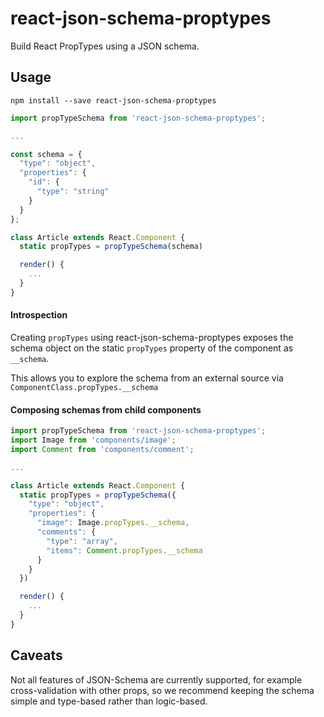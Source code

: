 # react-json-schema-proptypes

Build React PropTypes using a JSON schema.

## Usage

`npm install --save react-json-schema-proptypes`

```js
import propTypeSchema from 'react-json-schema-proptypes';

...

const schema = {
  "type": "object",
  "properties": {
    "id": {
      "type": "string"
    }
  }
};

class Article extends React.Component {
  static propTypes = propTypeSchema(schema)

  render() {
    ...
  }
}

```

#### Introspection

Creating `propTypes` using react-json-schema-proptypes exposes the schema object on the static `propTypes` property of the component as `__schema`.

This allows you to explore the schema from an external source via `ComponentClass.propTypes.__schema`

#### Composing schemas from child components

```js
import propTypeSchema from 'react-json-schema-proptypes';
import Image from 'components/image';
import Comment from 'components/comment';

...

class Article extends React.Component {
  static propTypes = propTypeSchema({
    "type": "object",
    "properties": {
      "image": Image.propTypes.__schema,
      "comments": {
        "type": "array",
        "items": Comment.propTypes.__schema
      }
    }
  })

  render() {
    ...
  }
}

```

## Caveats

Not all features of JSON-Schema are currently supported, for example cross-validation with other props, so we recommend keeping the schema simple and type-based rather than logic-based.
